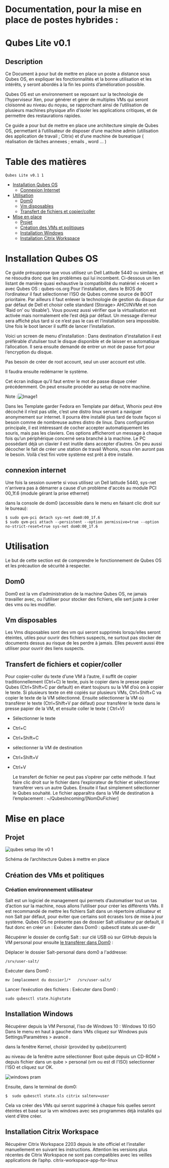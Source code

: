 # Documentation, pour la mise en place de postes hybrides :

# Qubes Lite v0.1

## Description

Ce Document à pour but de mettre en place un poste a distance sous Qubes OS, en expliquer les fonctionnalités et la bonne utilisation et les intérêts, y seront abordés à la fin les points d’amélioration possible.

Qubes OS est un environnement se reposant sur la technologie de l’hyperviseur Xen, pour générer et gérer de multiples VMs qui seront cloisonné au niveau du noyau, se rapprochant ainsi de l’utilisation de plusieurs machines physique afin d’isoler les applications critiques, et de permettre des restaurations rapides.

Ce guide a pour but de mettre en place une architecture simple de Qubes OS, permettant à l’utilisateur de disposer d’une machine admin (utilisation des application de travail ; Citrix) et d’une machine de bureatique ( réalisation de tâches annexes ; emails , word … )






# Table des matières
    Qubes Lite v0.1	1
  - [Installation Qubes OS](#installation-qubes-os)
    - [Connexion Internet](#connexion-internet)
  - [Utilisation](#utilisation)
    - [Dom0](#dom0)
    - [Vm disposables](#vm-disposables)
    - [Transfert de fichiers et copier/coller](#transfert-de-fichiers-et-copiercoller)
  - [Mise en place](#mise-en-place)
    - [Projet](#projet)
    - [Création des VMs et politiques](#création-des-vms-et-politiques)
    - [Installation Windows](#installation-windows)
    - [Installation Citrix Workspace](#installation-citrix-workspace)





# Installation Qubes OS

Ce guide présuppose que vous utilisez un Dell Latitude 5440 ou similaire, et ne résoudra donc que les problèmes qui lui incombent. Ci-dessous un lien listant de manière quasi exhaustive la compatibilité du matériel « récent » avec Qubes OS : qubes-os.org
Pour l’installation, dans le BIOS de l’ordinateur il faut sélectionner l’ISO de Qubes comme source de BOOT prioritaire. Par ailleurs il faut enlever la technologie de gestion du disque dur par défaut de Dell et choisir celle standard (Storage> AHCI/NVMe et non ‘Raid on’ ou ‘disable’). Vous pouvez aussi vérifier que la virtualisation est activée mais normalement elle l’est déjà par défaut. Un message d’erreur sera affiché plus tard si ce n’est pas le cas et l’installation sera impossible.
	Une fois le boot lancer il suffit de lancer l’installation.
 
 

Voici un screen de menu d’installation : 
Dans destination d’installation il est préférable d’utuliser tout le disque disponible et de laisser en automatique l’allocation. Il sera ensuite demandé de entrer un mot de passe fort pour l’encryption du disque.
 
Pas besoin de créer de root account, seul un user account est utile.

Il faudra ensuite redémarrer le système.
 
Cet écran indique qu’il faut entrer le mot de passe disque créer précédemment.
On peut ensuite procéder au setup de notre machine.


 Note :![Image1](https://github.com/clement6494/Salt-Lite/assets/94296944/ec29d3d4-a828-41af-bfd4-1647dc032399)
 
Dans les Template garder Fedora en Template par défaut, Whonix peut être décoché il n’est pas utile, c’est une distro linux servant a naviguer anonymement sur internet. Il pourra être installé plus tard de toute façon si besoin comme de nombreuse autres distro de linux.
Dans configuration principale, il est intéressant de cocher accepter automatiquement les souris, mais pas les claviers. Ces options afficheront un message à chaque fois qu’un périphérique concerné sera branché à la machine. Le PC possédant déjà un clavier il est inutile dans accepter d’autres.
On peu aussi décocher le fait de créer une station de travail Whonix, nous n’en auront pas le besoin.
Voilà c’est fini votre système est prêt à être installé.

## connexion internet
Une fois la session ouverte si vous utilisez un Dell latitude 5440, sys-net n'arrivera pas à démarrer a cause d'un problème d'accès au module PCI 00_1f.6 (module gérant la prise ethernet)

dans la console de dom0 (accessible dans le menu en faisant clic droit sur le bureau):

 	$ sudo qvm-pci detach sys-net dom0:00_1f.6
	$ sudo qvm-pci attach --persistent --option permissive=true --option no-strict-reset=true sys-net dom0:00_1f.6


# Utilisation

Le but de cette section est de comprendre le fonctionnement de Qubes OS et les précaution de sécurité à respecter.
## Dom0 

Dom0 est la vm d’administration de la machine Qubes OS, ne jamais travailler avec, ou l’utiliser pour stocker des fichiers, elle sert juste à créer des vms ou les modifier.

## Vm disposables

Les Vms disposables sont des vm qui seront supprimés lorsqu’elles seront éteintes, utiles pour ouvrir des fichiers suspects, ne surtout pas stocker de documents dessus au risque de les perdre à jamais.
Elles peuvent aussi être utiliser pour ouvrir des liens suspects.

## Transfert de fichiers et copier/coller
Pour copier-coller du texte d’une VM à l’autre, il suffit de copier traditionnellement (Ctrl+C) le texte, puis le copier dans le presse papier Qubes (Ctrl+Shift+C par default) en étant toujours su la VM d’où on à copier le texte.
	Si plusieurs texte on été copiés sur plusieurs VMs, Ctrl+Shift+C va copier le texte de la VM sélectionné.
Ensuite sélectionner la VM où transférer le texte (Ctrl+Shift+V par défaut) pour transférer le texte dans le presse papier de la VM, et ensuite coller le texte ( Ctrl+V)

- Sélectionner le texte
- Ctrl+C
- Ctrl+Shift+C
- sélectionner la VM de destination
- Ctrl+Shift+V
- Ctrl+V


	Le transfert de fichier ne peut pas s’opérer par cette méthode. Il faut faire clic droit sur le fichier dans l’explorateur de fichier et sélectionner transférer vers un autre Qubes.
Ensuite il faut simplement sélectionner le Qubes souhaité.
Le fichier apparaîtra dans la VM de destination à l’emplacement : ~/QubesIncoming/[NomDuFichier]



# Mise en place

## Projet

![qubes setup lite v0 1](https://github.com/clement6494/Salt-Lite/assets/94296944/09d960c9-8bcc-4851-820c-caa71b037cd3)

 
Schéma de l’architecture Qubes à mettre en place

## Création des VMs et politiques
### Création environnement utilisateur
Salt est un logiciel de management qui permets d’automatiser tout un tas d’action sur la machine, nous allons l’utiliser pour créer les différents VMs. Il est recommandé de mettre les fichiers Salt dans un répertoire utilisateur et non Salt par défaut, pour éviter que certains soit écrasés lors de mise à jour système.
Qubes OS ne présente pas de dossier Salt utilisateur par default, il faut donc en créer un : 
Exécuter dans Dom0 : qubesctl state.sls user-dir
 		
Récupérer le dossier de config Salt : sur clé USB où sur GitHub depuis la VM personal pour ensuite [le transférer  dans Dom0](#transfert-de-fichiers-et-copiercoller) : 

			
Déplacer le dossier Salt-personal dans dom0 a l'addresse:

	/srv/user-salt/
Exécuter dans Dom0 :

	mv [emplacement du dossier]/*   /srv/user-salt/
		
Lancer l’exécution des fichiers :
Exécuter dans Dom0 : 

	sudo qubesctl state.highstate	





## Installation Windows
Récupérer depuis la VM Personal, l’iso de Windows 10 : Windows 10 ISO
Dans le menu en haut à gauche dans VMs cliquez sur Windows puis Settings/Paramètres > avancé .

dans la fenêtre Kernel, choisir (provided by qube)(current)


au niveau de la fenêtre autre sélectionner Boot qube depuis un CD-ROM > depuis fichier dans un qube > personal (vm ou est dl l'ISO) 
selectionner l'ISO et cliquez sur OK.

![windows pram](https://github.com/clement6494/Salt-Lite/assets/94296944/367595c6-a7cc-4c40-9520-fe85645e4dac)

Ensuite, dans le terminal de dom0:

  	$  sudo qubesctl state.sls citrix saltenv=user

Cela va créer des VMs qui seront supprimé à chaque fois quelles seront éteintes et basé sur la vm windows avec ses programmes déjà installés qui vient d'être créer.


## Installation Citrix Workspace

Récupérer Citrix Workspace 2203 depuis le site officiel et l’installer manuellement en suivant les instructions. Attention les versions plus récentes de Citrix Workspace ne sont pas compatibles avec les veilles applications de l’aphp.
citrix-workspace-app-for-linux







